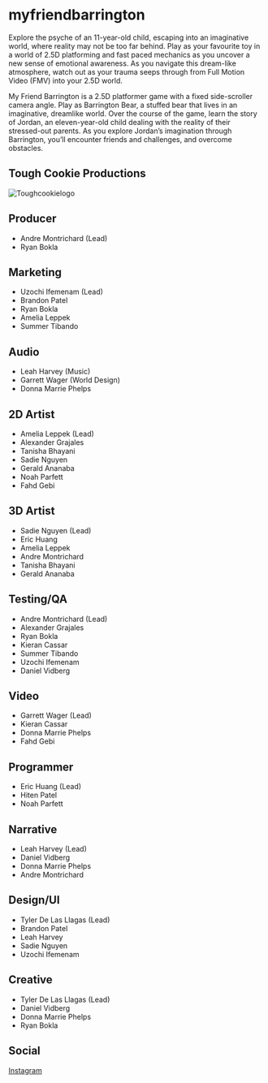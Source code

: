 # myfriendbarrington
Explore the psyche of an 11-year-old child, escaping into an imaginative world, where reality may not be too far behind. Play as your favourite toy in a world of 2.5D platforming and fast paced mechanics as you uncover a new sense of emotional awareness. As you navigate this dream-like atmosphere, watch out as your trauma seeps through from Full Motion Video (FMV) into your 2.5D world. 

My Friend Barrington is a 2.5D platformer game with a fixed side-scroller camera angle. Play as Barrington Bear, a stuffed bear that lives in an imaginative, dreamlike world. Over the course of the game, learn the story of Jordan, an eleven-year-old child dealing with the reality of their stressed-out parents. As you explore Jordan’s imagination through Barrington, you’ll encounter friends and challenges, and overcome obstacles. 


## Tough Cookie Productions 
![Toughcookielogo](GitHub/myfriendbarrington/GitHubArt/toughcookieslogo.png) 
## Producer
- Andre Montrichard (Lead)
- Ryan Bokla
## Marketing
- Uzochi Ifemenam (Lead)
- Brandon Patel
- Ryan Bokla
- Amelia Leppek
- Summer Tibando
## Audio
- Leah Harvey (Music)
- Garrett Wager (World Design)
- Donna Marrie Phelps
## 2D Artist
- Amelia Leppek (Lead)
- Alexander Grajales
- Tanisha Bhayani
- Sadie Nguyen
- Gerald Ananaba
- Noah Parfett
- Fahd Gebi
## 3D Artist
- Sadie Nguyen (Lead)
- Eric Huang
- Amelia Leppek
- Andre Montrichard
- Tanisha Bhayani
- Gerald Ananaba
## Testing/QA
- Andre Montrichard (Lead)
- Alexander Grajales
- Ryan Bokla
- Kieran Cassar
- Summer Tibando
- Uzochi Ifemenam
- Daniel Vidberg
## Video
- Garrett Wager (Lead)
- Kieran Cassar
- Donna Marrie Phelps
- Fahd Gebi
## Programmer
- Eric Huang (Lead)
- Hiten Patel
- Noah Parfett
## Narrative
- Leah Harvey (Lead)
- Daniel Vidberg
- Donna Marrie Phelps
- Andre Montrichard
## Design/UI
- Tyler De Las Llagas (Lead)
- Brandon Patel
- Leah Harvey
- Sadie Nguyen
- Uzochi Ifemenam
## Creative
- Tyler De Las Llagas (Lead)
- Daniel Vidberg
- Donna Marrie Phelps
- Ryan Bokla
## Social 
[Instagram]( https://www.instagram.com/itsbarringtonbear?igsh=MWNiYXplamgydW4ybA==)

